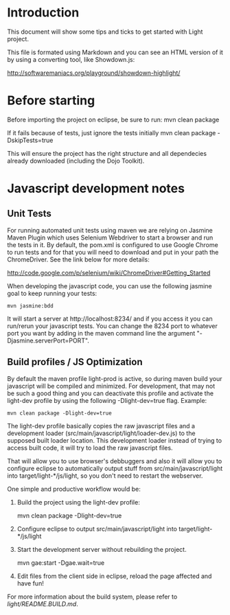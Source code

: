 # Introduction

This document will show some tips and ticks to get started with Light project.

This file is formated using Markdown and you can see an HTML version
of it by using a converting tool, like Showdown.js:

<http://softwaremaniacs.org/playground/showdown-highlight/>

# Before starting
Before importing the project on eclipse, be sure to run:
	mvn clean package

If it fails because of tests, just ignore the tests initially
	mvn clean package -DskipTests=true

This will ensure the project has the right structure and all dependecies
already downloaded (including the Dojo Toolkit).

# Javascript development notes

## Unit Tests

For running automated unit tests using maven we are relying on Jasmine Maven
Plugin which uses Selenium Webdriver to start a browser and run the tests
in it. By default, the pom.xml is configured to use Google Chrome to run tests
and for that you will need to download and put in your path the ChromeDriver.
See the link below for more details:

<http://code.google.com/p/selenium/wiki/ChromeDriver#Getting_Started>

When developing the javascript code, you can use the following jasmine goal
to keep running your tests:

	mvn jasmine:bdd

It will start a server at http://localhost:8234/ and if you access it you
can run/rerun your javascript tests. You can change the 8234 port to whatever port
you want by adding in the maven command line the argument "-Djasmine.serverPort=PORT".

## Build profiles / JS Optimization

By default the maven profile light-prod is active, so during maven build
your javascript will be compiled and minimized. For development, that may not
be such a good thing and you can deactivate this profile and activate
the light-dev profile by using the following -Dlight-dev=true flag. Example:

	mvn clean package -Dlight-dev=true

The light-dev profile basically copies the raw javascript files and a 
development loader (src/main/javascript/light/loader-dev.js) to the supposed 
built loader location. This development loader instead of trying to access
built code, it will try to load the raw javascript files.

That will allow you to use browser's debbuggers
and also it will allow you to configure eclipse to automatically output
stuff from src/main/javascript/light into target/light-*/js/light, so you don't
need to restart the webserver. 

One simple and productive workflow would be:
1) Build the project using the light-dev profile:

	mvn clean package -Dlight-dev=true

2) Configure eclipse to output src/main/javascript/light into
   target/light-*/js/light

3) Start the development server without rebuilding the project.

	mvn gae:start -Dgae.wait=true

4) Edit files from the client side in eclipse, reload the page affected
   and have fun!

For more information about the build system, please refer to *light/README.BUILD.md*.
